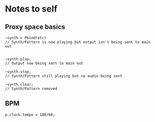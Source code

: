 # Notes to self

## Proxy space basics

```
~synth = Pbind(etc)
// Synth/Pattern is now playing but output isn't being sent to main out


~synth.play;
// Output now being sent to main out

~synth.stop;
// Synth/Pattern still playing but no audio being sent

~synth.clear;
// Synth/Pattern removed

```

## BPM

```
p.clock.tempo = 180/60;
```
